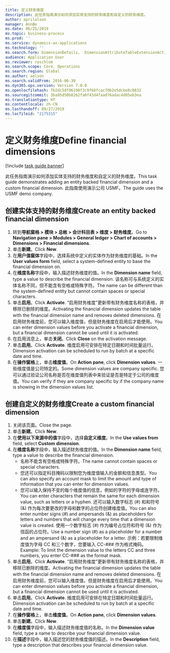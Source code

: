 ```yaml
---
title: 定义财务维度
description: 此任务指南演示如何添加实体支持的财务维度和自定义的财务维度。
author: aprilolson
manager: AnnBe
ms.date: 06/25/2019
ms.topic: business-process
ms.prod: ''
ms.service: dynamics-ax-applications
ms.technology: ''
ms.search.form: DimensionDetails,  DimensionAttributeTableExtensionActivate, DimensionValueDetails
audience: Application User
ms.reviewer: roschlom
ms.search.scope: Core, Operations
ms.search.region: Global
ms.author: aolson
ms.search.validFrom: 2016-06-30
ms.dyn365.ops.version: Version 7.0.0
ms.openlocfilehash: fb2dc5df96198f3c9f68fcac70b2e5dcbe8c8832
ms.sourcegitcommit: 3ba95d50b8262fa0f43d4faad76adac4d05eb3ea
ms.translationtype: HT
ms.contentlocale: zh-CN
ms.lasthandoff: 09/27/2019
ms.locfileid: "2175315"
---
```

# <a name="define-financial-dimensions"></a><span data-ttu-id="98736-103">定义财务维度</span><span class="sxs-lookup"><span data-stu-id="98736-103">Define financial dimensions</span></span>

[!include [task guide banner](../../includes/task-guide-banner.md)]

<span data-ttu-id="98736-104">此任务指南演示如何添加实体支持的财务维度和自定义的财务维度。</span><span class="sxs-lookup"><span data-stu-id="98736-104">This task guide demonstrates adding an entity backed financial dimension and a custom financial dimension.</span></span>  <span data-ttu-id="98736-105">此指南使用演示公司 USMF。</span><span class="sxs-lookup"><span data-stu-id="98736-105">The guide uses the USMF demo company.</span></span>


## <a name="create-an-entity-backed-financial-dimension"></a><span data-ttu-id="98736-106">创建实体支持的财务维度</span><span class="sxs-lookup"><span data-stu-id="98736-106">Create an entity backed financial dimension</span></span>
1. <span data-ttu-id="98736-107">转到**导航窗格 > 模块 > 总帐 > 会计科目表 > 维度 > 财务维度**。</span><span class="sxs-lookup"><span data-stu-id="98736-107">Go to **Navigation pane > Modules > General ledger > Chart of accounts > Dimensions > Financial dimensions**.</span></span>
2. <span data-ttu-id="98736-108">单击**新建**。</span><span class="sxs-lookup"><span data-stu-id="98736-108">Click **New**.</span></span>
3. <span data-ttu-id="98736-109">在**用户值窗体**字段中，选择系统中定义的实体作为财务维度的基础。</span><span class="sxs-lookup"><span data-stu-id="98736-109">In the **User values form** field, select a system-defined entity to base the financial dimension on.</span></span> 
4. <span data-ttu-id="98736-110">在**维度名称**字段中，输入描述财务维度的值。</span><span class="sxs-lookup"><span data-stu-id="98736-110">In the **Dimension name** field, type a value to describe the financial dimension.</span></span> <span data-ttu-id="98736-111">该名称可与系统定义的实体名称不同，但不能含有空格或特殊字符。</span><span class="sxs-lookup"><span data-stu-id="98736-111">The name can be different than the system-defined entity but cannot contain spaces or special characters.</span></span>
5. <span data-ttu-id="98736-112">单击**启用**。</span><span class="sxs-lookup"><span data-stu-id="98736-112">Click **Activate**.</span></span> <span data-ttu-id="98736-113">“启用财务维度”更新带有财务维度名称的表格，并移除已删除的维度。</span><span class="sxs-lookup"><span data-stu-id="98736-113">Activating the financial dimension updates the table with the financial dimension name and removes deleted dimensions.</span></span> <span data-ttu-id="98736-114">在启用财务维度前，您可以输入维度值，但是财务维度在启用后才能使用。</span><span class="sxs-lookup"><span data-stu-id="98736-114">You can enter dimension values before you activate a financial dimension, but a financial dimension cannot be used until it is activated.</span></span>  
6. <span data-ttu-id="98736-115">在启用消息上，单击**关闭**。</span><span class="sxs-lookup"><span data-stu-id="98736-115">Click **Close** on the activation message.</span></span>
7. <span data-ttu-id="98736-116">单击**启用**。</span><span class="sxs-lookup"><span data-stu-id="98736-116">Click **Activate**.</span></span> <span data-ttu-id="98736-117">维度启用可安排在特定日期和时间批量运行。</span><span class="sxs-lookup"><span data-stu-id="98736-117">Dimension activation can be scheduled to run by batch at a specific date and time.</span></span>  
8. <span data-ttu-id="98736-118">在**操作窗格**上，单击**维度值**。</span><span class="sxs-lookup"><span data-stu-id="98736-118">On **Action pane**, click **Dimension values**.</span></span> <span data-ttu-id="98736-119">一些维度值是公司特定的。</span><span class="sxs-lookup"><span data-stu-id="98736-119">Some dimension values are company specific.</span></span> <span data-ttu-id="98736-120">您可以通过验证公司名称是否在维度值列表中来验证是否是特定于公司的维度值。</span><span class="sxs-lookup"><span data-stu-id="98736-120">You can verify if they are company specific by if the company name is showing in the dimension values list.</span></span>  

## <a name="create-a-custom-financial-dimension"></a><span data-ttu-id="98736-121">创建自定义的财务维度</span><span class="sxs-lookup"><span data-stu-id="98736-121">Create a custom financial dimension</span></span>
1. <span data-ttu-id="98736-122">关闭该页面。</span><span class="sxs-lookup"><span data-stu-id="98736-122">Close the page.</span></span>
2. <span data-ttu-id="98736-123">单击**新建**。</span><span class="sxs-lookup"><span data-stu-id="98736-123">Click **New**.</span></span>
3. <span data-ttu-id="98736-124">在**使用以下来源中的值**字段中，选择**自定义维度**。</span><span class="sxs-lookup"><span data-stu-id="98736-124">In the **Use values from** field, select **Custom dimension**.</span></span>
4. <span data-ttu-id="98736-125">在**维度名称**字段中，输入描述财务维度的值。</span><span class="sxs-lookup"><span data-stu-id="98736-125">In the **Dimension name** field, type a value to describe the financial dimension.</span></span>
    - <span data-ttu-id="98736-126">名称不能含有空格或特殊字符。</span><span class="sxs-lookup"><span data-stu-id="98736-126">The name cannot contain spaces or special characters.</span></span>  
    - <span data-ttu-id="98736-127">您还可以指定科目掩码以限制您为维度值输入的金额和信息类型。</span><span class="sxs-lookup"><span data-stu-id="98736-127">You can also specify an account mask to limit the amount and type of information that you can enter for dimension values.</span></span>   
    - <span data-ttu-id="98736-128">您可以输入保持不变的每个维度值的信息，例如的字符的字母或连字符。</span><span class="sxs-lookup"><span data-stu-id="98736-128">You can enter characters that remain the same for each dimension value, such as letters or a hyphen.</span></span> <span data-ttu-id="98736-129">还可以输入数字标志 (#) 和和符号 (&) 作为每次要更改的字母和数字的占位符创建维度值。</span><span class="sxs-lookup"><span data-stu-id="98736-129">You can also enter number signs (#) and ampersands (&) as placeholders for letters and numbers that will change every time that a dimension value is created.</span></span> <span data-ttu-id="98736-130">使用一个数字标志 (#) 作为编号占位符和符号 (&) 作为信函的占位符。</span><span class="sxs-lookup"><span data-stu-id="98736-130">Use a number sign (#) as a placeholder for a number and an ampersand (&) as a placeholder for a letter.</span></span>  <span data-ttu-id="98736-131">示例：若要限制维度值为字母 CC 和三个数字，您要输入 CC-### 作为格式掩码。</span><span class="sxs-lookup"><span data-stu-id="98736-131">Example: To limit the dimension value to the letters CC and three numbers, you enter CC-### as the format mask.</span></span>  
5. <span data-ttu-id="98736-132">单击**启用**。</span><span class="sxs-lookup"><span data-stu-id="98736-132">Click **Activate**.</span></span> <span data-ttu-id="98736-133">“启用财务维度”更新带有财务维度名称的表格，并移除已删除的维度。</span><span class="sxs-lookup"><span data-stu-id="98736-133">Activating the financial dimension updates the table with the financial dimension name and removes deleted dimensions.</span></span> <span data-ttu-id="98736-134">在启用财务维度前，您可以输入维度值，但是财务维度在启用后才能使用。</span><span class="sxs-lookup"><span data-stu-id="98736-134">You can enter dimension values before you activate a financial dimension, but a financial dimension cannot be used until it is activated.</span></span>     
6. <span data-ttu-id="98736-135">单击**启用**。</span><span class="sxs-lookup"><span data-stu-id="98736-135">Click **Activate**.</span></span> <span data-ttu-id="98736-136">维度启用可安排在特定日期和时间批量运行。</span><span class="sxs-lookup"><span data-stu-id="98736-136">Dimension activation can be scheduled to run by batch at a specific date and time.</span></span>      
7. <span data-ttu-id="98736-137">在**操作窗格**上，单击**维度值**。</span><span class="sxs-lookup"><span data-stu-id="98736-137">On **Action pane**, click **Dimension values**.</span></span>
8. <span data-ttu-id="98736-138">单击**新建**。</span><span class="sxs-lookup"><span data-stu-id="98736-138">Click **New**.</span></span>
9. <span data-ttu-id="98736-139">在**维度值**字段中，输入描述财务维度值的名称。</span><span class="sxs-lookup"><span data-stu-id="98736-139">In the **Dimension value** field, type a name to describe your financial dimension value.</span></span>
10. <span data-ttu-id="98736-140">在**描述**字段中，输入描述您的财务维度值的描述。</span><span class="sxs-lookup"><span data-stu-id="98736-140">In the **Description** field, type a description that describes your financial dimension value.</span></span>

